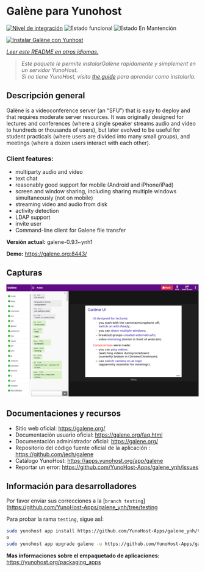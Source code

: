 <!--
Este archivo README esta generado automaticamente<https://github.com/YunoHost/apps/tree/master/tools/readme_generator>
No se debe editar a mano.
-->

# Galène para Yunohost

[![Nivel de integración](https://dash.yunohost.org/integration/galene.svg)](https://ci-apps.yunohost.org/ci/apps/galene/) ![Estado funcional](https://ci-apps.yunohost.org/ci/badges/galene.status.svg) ![Estado En Mantención](https://ci-apps.yunohost.org/ci/badges/galene.maintain.svg)

[![Instalar Galène con Yunhost](https://install-app.yunohost.org/install-with-yunohost.svg)](https://install-app.yunohost.org/?app=galene)

*[Leer este README en otros idiomas.](./ALL_README.md)*

> *Este paquete le permite instalarGalène rapidamente y simplement en un servidor YunoHost.*  
> *Si no tiene YunoHost, visita [the guide](https://yunohost.org/install) para aprender como instalarla.*

## Descripción general

Galène is a videoconference server (an “SFU”) that is easy to deploy and that requires moderate server resources. It was originally designed for lectures and conferences (where a single speaker streams audio and video to hundreds or thousands of users), but later evolved to be useful for student practicals (where users are divided into many small groups), and meetings (where a dozen users interact with each other).

### Client features:

- multiparty audio and video
- text chat
- reasonably good support for mobile (Android and iPhone/iPad)
- screen and window sharing, including sharing multiple windows simultaneously (not on mobile)
- streaming video and audio from disk
- activity detection
- LDAP support
- invite user
- Command-line client for Galene file transfer


**Versión actual:** galene-0.9.1~ynh1

**Demo:** <https://galene.org:8443/>

## Capturas

![Captura de Galène](./doc/screenshots/screenshot.png)

## Documentaciones y recursos

- Sitio web oficial: <https://galene.org/>
- Documentación usuario oficial: <https://galene.org/faq.html>
- Documentación administrador oficial: <https://galene.org/>
- Repositorio del código fuente oficial de la aplicación : <https://github.com/jech/galene>
- Catálogo YunoHost: <https://apps.yunohost.org/app/galene>
- Reportar un error: <https://github.com/YunoHost-Apps/galene_ynh/issues>

## Información para desarrolladores

Por favor enviar sus correcciones a la [`branch testing`](https://github.com/YunoHost-Apps/galene_ynh/tree/testing

Para probar la rama `testing`, sigue asÍ:

```bash
sudo yunohost app install https://github.com/YunoHost-Apps/galene_ynh/tree/testing --debug
o
sudo yunohost app upgrade galene -u https://github.com/YunoHost-Apps/galene_ynh/tree/testing --debug
```

**Mas informaciones sobre el empaquetado de aplicaciones:** <https://yunohost.org/packaging_apps>
